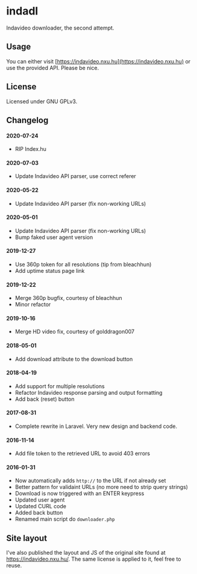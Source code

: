 indadl
======
Indavideo downloader, the second attempt.

Usage
------
You can either visit [https://indavideo.nxu.hu](https://indavideo.nxu.hu) or use the provided API. Please be nice.

License
-------
Licensed under GNU GPLv3.
 
Changelog
---------
#### 2020-07-24
- RIP Index.hu

#### 2020-07-03
- Update Indavideo API parser, use correct referer

#### 2020-05-22
- Update Indavideo API parser (fix non-working URLs)

#### 2020-05-01
- Update Indavideo API parser (fix non-working URLs)
- Bump faked user agent version

#### 2019-12-27
- Use 360p token for all resolutions (tip from bleachhun)
- Add uptime status page link

#### 2019-12-22
- Merge 360p bugfix, courtesy of bleachhun
- Minor refactor

#### 2019-10-16
- Merge HD video fix, courtesy of golddragon007

#### 2018-05-01
- Add download attribute to the download button

#### 2018-04-19
- Add support for multiple resolutions
- Refactor Indavideo response parsing and output formatting
- Add back (reset) button

#### 2017-08-31
- Complete rewrite in Laravel. Very new design and backend code.

#### 2016-11-14
- Add file token to the retrieved URL to avoid 403 errors

#### 2016-01-31
- Now automatically adds `http://` to the URL if not already set
- Better pattern for validaint URLs (no more need to strip query strings)
- Download is now triggered with an ENTER keypress
- Updated user agent
- Updated CURL code
- Added back button
- Renamed main script do `downloader.php`

Site layout
-----------
I've also published the layout and JS of the original site found at https://indavideo.nxu.hu/. The same license is applied to it, feel free to reuse.
